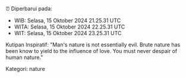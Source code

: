 ⏰ Diperbarui pada:
- WIB: Selasa, 15 Oktober 2024 21.25.31 UTC
- WITA: Selasa, 15 Oktober 2024 22.25.31 UTC
- WIT: Selasa, 15 Oktober 2024 23.25.31 UTC

Kutipan Inspiratif:
"Man's nature is not essentially evil. Brute nature has been know to yield to the influence of love. You must never despair of human nature."


Kategori: nature

